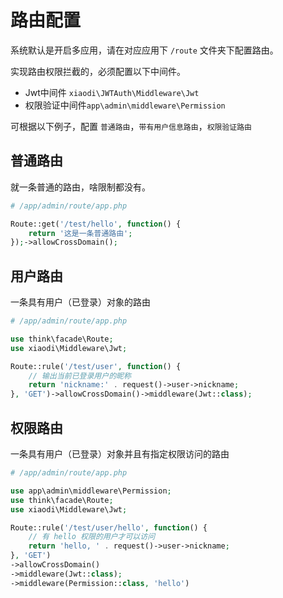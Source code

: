 # 路由配置
系统默认是开启多应用，请在对应应用下 `/route` 文件夹下配置路由。

实现路由权限拦截的，必须配置以下中间件。
* Jwt中间件 `xiaodi\JWTAuth\Middleware\Jwt`
* 权限验证中间件`app\admin\middleware\Permission`

可根据以下例子，配置 `普通路由`，`带有用户信息路由`，`权限验证路由`

## 普通路由
就一条普通的路由，啥限制都没有。
```php
# /app/admin/route/app.php

Route::get('/test/hello', function() {
    return '这是一条普通路由';
});->allowCrossDomain();

```

## 用户路由
一条具有用户（已登录）对象的路由
```php
# /app/admin/route/app.php

use think\facade\Route;
use xiaodi\Middleware\Jwt;

Route::rule('/test/user', function() {
    // 输出当前已登录用户的昵称
    return 'nickname:' . request()->user->nickname;
}, 'GET')->allowCrossDomain()->middleware(Jwt::class);
```

## 权限路由
一条具有用户（已登录）对象并且有指定权限访问的路由
```php
# /app/admin/route/app.php

use app\admin\middleware\Permission;
use think\facade\Route;
use xiaodi\Middleware\Jwt;

Route::rule('/test/user/hello', function() {
    // 有 hello 权限的用户才可以访问
    return 'hello, ' . request()->user->nickname;
}, 'GET')
->allowCrossDomain()
->middleware(Jwt::class);
->middleware(Permission::class, 'hello')
```
